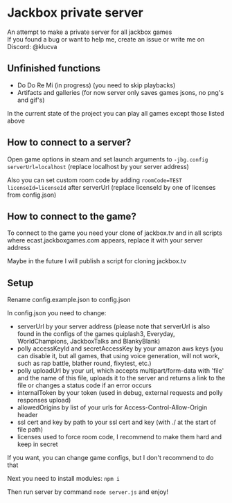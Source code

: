 # Jackbox private server
An attempt to make a private server for all jackbox games<br />
If you found a bug or want to help me, create an issue or write me on Discord: @klucva
## Unfinished functions
* Do Do Re Mi (in progress) (you need to skip playbacks)
* Artifacts and galleries (for now server only saves games jsons, no png's and gif's)

In the current state of the project you can play all games except those listed above
## How to connect to a server?
Open game options in steam and set launch arguments to `-jbg.config serverUrl=localhost` (replace localhost by your server address)

Also you can set custom room code by adding `roomCode=TEST licenseId=licenseId` after serverUrl (replace licenseId by one of licenses from config.json)
## How to connect to the game?
To connect to the game you need your clone of jackbox.tv and in all scripts where ecast.jackboxgames.com appears, replace it with your server address

Maybe in the future I will publish a script for cloning jackbox.tv
## Setup
Rename config.example.json to config.json

In config.json you need to change:
* serverUrl by your server address (please note that serverUrl is also found in the configs of the games quiplash3, Everyday, WorldChampions, JackboxTalks and BlankyBlank)
* polly accessKeyId and secretAccessKey by your amazon aws keys (you can disable it, but all games, that using voice generation, will not work, such as rap battle, blather round, fixytest, etc.)
* polly uploadUrl by your url, which accepts multipart/form-data with 'file' and the name of this file, uploads it to the server and returns a link to the file or changes a status code if an error occurs
* internalToken by your token (used in debug, external requests and polly responses upload)
* allowedOrigins by list of your urls for Access-Control-Allow-Origin header
* ssl cert and key by path to your ssl cert and key (with ./ at the start of file path)
* licenses used to force room code, I recommend to make them hard and keep in secret

If you want, you can change game configs, but I don't recommend to do that

Next you need to install modules:
`npm i`

Then run server by command `node server.js` and enjoy!
